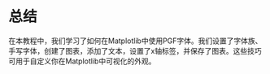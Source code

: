 # 总结

在本教程中，我们学习了如何在Matplotlib中使用PGF字体。我们设置了字体族、手写字体，创建了图表，添加了文本，设置了x轴标签，并保存了图表。这些技巧可用于自定义你在Matplotlib中可视化的外观。
